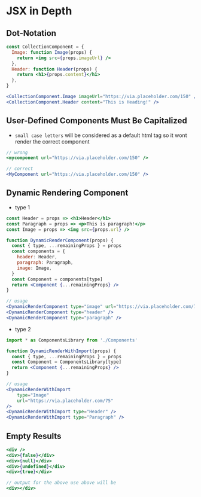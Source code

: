 # JSX in Depth

## Dot-Notation

```jsx
const CollectionComponent = {
  Image: function Image(props) {
    return <img src={props.imageUrl} />
  },
  Header: function Header(props) {
    return <h1>{props.content}</h1>
  },
}

<CollectionComponent.Image imageUrl="https://via.placeholder.com/150" />
<CollectionComponent.Header content="This is Heading!" />
```

## User-Defined Components Must Be Capitalized

- `small case letters` will be considered as a default html tag so it wont render the correct component

```jsx
// wrong
<mycomponent url="https://via.placeholder.com/150" />

// correct
<MyComponent url="https://via.placeholder.com/150" />
```

## Dynamic Rendering Component

- type 1

```jsx
const Header = props => <h1>Header</h1>
const Paragraph = props => <p>This is paragraph!</p>
const Image = props => <img src={props.url} />

function DynamicRenderComponent(props) {
  const { type, ...remainingProps } = props
  const components = {
    header: Header,
    paragraph: Paragraph,
    image: Image,
  }
  const Component = components[type]
  return <Component {...remainingProps} />
}

// usage
<DynamicRenderComponent type="image" url="https://via.placeholder.com/75" />
<DynamicRenderComponent type="header" />
<DynamicRenderComponent type="paragraph" />
```

- type 2

```jsx
import * as ComponentsLibrary from './Components'

function DynamicRenderWithImport(props) {
  const { type, ...remainingProps } = props
  const Component = ComponentsLibrary[type]
  return <Component {...remainingProps} />
}

// usage
<DynamicRenderWithImport
    type="Image"
    url="https://via.placeholder.com/75"
/>
<DynamicRenderWithImport type="Header" />
<DynamicRenderWithImport type="Paragraph" />
```

## Empty Results

```jsx
<div />
<div>{false}</div>
<div>{null}</div>
<div>{undefined}</div>
<div>{true}</div>

// output for the above use above will be
<div></div>
```
